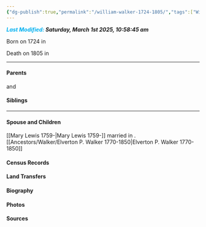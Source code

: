 ```yaml
---
{"dg-publish":true,"permalink":"/william-walker-1724-1805/","tags":["William-Walker"]}
---
```


***<font color="#00b0f0">Last Modified:</font> Saturday, March 1st 2025, 10:58:45 am***

Born on  1724 in <!-- link to place -->

Death on 1805 in <!-- link to place -->
   
---
#### Parents

<!-- Link to father --> and <!-- Link to mother-->
#### Siblings
<!-- Link to sibling -->

---
#### Spouse and Children
[[Mary Lewis 1759-\|Mary Lewis 1759-]] married <!-- link to date --> in <!-- link to place -->.
[[Ancestors/Walker/Elverton P. Walker 1770-1850\|Elverton P. Walker 1770-1850]]

#### Census Records

#### Land Transfers

#### Biography

#### Photos

#### Sources

